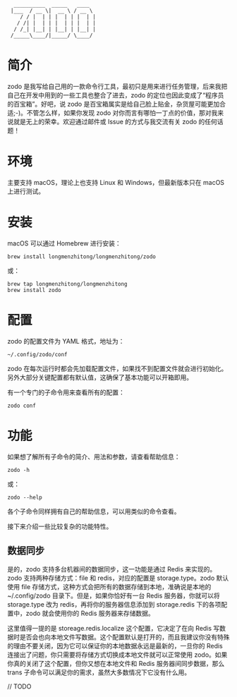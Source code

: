 ```text
  __________  _____   ____
 |___  / __ \|  __ \ / __ \
    / / |  | | |  | | |  | |
   / /| |  | | |  | | |  | |
  / /_| |__| | |__| | |__| |
 /_____\____/|_____/ \____/

```

# 简介

zodo 是我写给自己用的一款命令行工具，最初只是用来进行任务管理，后来我把自己在开发中用到的一些工具也整合了进去，zodo 的定位也因此变成了“程序员的百宝箱”。好吧，说 zodo 是百宝箱属实是给自己脸上贴金，杂货屋可能更加合适;-)。不管怎么样，如果你发现 zodo 对你而言有哪怕一丁点的价值，那对我来说就是无上的荣幸。欢迎通过邮件或 Issue 的方式与我交流有关 zodo 的任何话题！

# 环境

主要支持 macOS，理论上也支持 Linux 和 Windows，但最新版本只在 macOS 上进行测试。

# 安装

macOS 可以通过 Homebrew 进行安装：

```shell
brew install longmenzhitong/longmenzhitong/zodo
```

或：

```shell
brew tap longmenzhitong/longmenzhitong
brew install zodo
```

# 配置

zodo 的配置文件为 YAML 格式，地址为：

```text
~/.config/zodo/conf
```

zodo 在每次运行时都会先加载配置文件，如果找不到配置文件就会进行初始化。另外大部分关键配置都有默认值，这确保了基本功能可以开箱即用。

有一个专门的子命令用来查看所有的配置：

```shell
zodo conf
```

# 功能

如果想了解所有子命令的简介、用法和参数，请查看帮助信息：

```shell
zodo -h
```

或：

```shell
zodo --help
```

各个子命令同样拥有自己的帮助信息，可以用类似的命令查看。

接下来介绍一些比较复杂的功能特性。

## 数据同步

是的，zodo 支持多台机器间的数据同步，这一功能是通过 Redis 来实现的。zodo 支持两种存储方式：file 和 redis，对应的配置是 storage.type。zodo 默认使用 file 存储方式，这种方式会把所有的数据存储到本地，准确说是本地的~/.config/zodo 目录下。但是，如果你恰好有一台 Redis 服务器，你就可以将 storage.type 改为 redis，再将你的服务器信息添加到 storage.redis 下的各项配置中，zodo 就会使用你的 Redis 服务器来存储数据。

这里值得一提的是 storeage.redis.localize 这个配置，它决定了在向 Redis 写数据时是否会也向本地文件写数据。这个配置默认是打开的，而且我建议你没有特殊的理由不要关闭，因为它可以保证你的本地数据永远是最新的，一旦你的 Redis 连接出了问题，你只需要将存储方式切换成本地文件就可以正常使用 zodo。如果你真的关闭了这个配置，但你又想在本地文件和 Redis 服务器间同步数据，那么 trans 子命令可以满足你的需求，虽然大多数情况下它没有什么用。

// TODO
